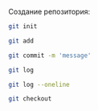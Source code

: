 

Создание репозитория:
```sh
git init
```
```sh
git add
```
```sh
git commit -m 'message'
```
```sh
git log
```
```sh
git log --oneline
```
```sh
git checkout
```